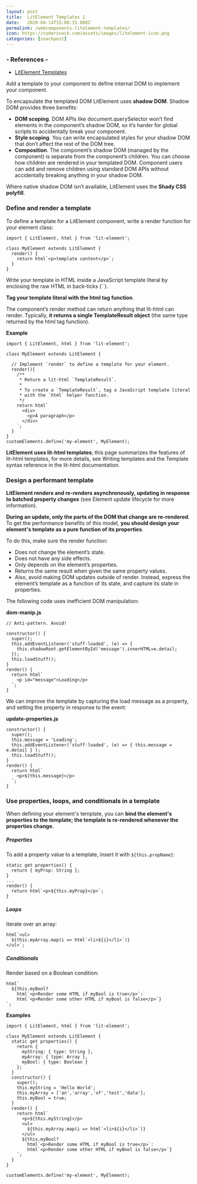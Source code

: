 ```yaml
---
layout: post
title:  LitElement Templates 1
date:   2020-04-14T15:08:15.088Z
permalink: /webcomponents-litelement-templates/
icon: https://codersnack.com/assets/images/litelement-icon.png
categories: [snackpost]
---
```


### - References -

- [LitElement Templates](https://lit-element.polymer-project.org/guide/templates)

Add a template to your component to define internal DOM to implement your component.

To encapsulate the templated DOM LitElement uses **shadow DOM**. Shadow DOM provides three benefits:

- **DOM scoping**. DOM APIs like document.querySelector won’t find elements in the component’s shadow DOM, so it’s harder for global scripts to accidentally break your component.
- **Style scoping**. You can write encapsulated styles for your shadow DOM that don’t affect the rest of the DOM tree.
- **Composition**. The component’s shadow DOM (managed by the component) is separate from the component’s children. You can choose how children are rendered in your templated DOM. Component users can add and remove children using standard DOM APIs without accidentally breaking anything in your shadow DOM.

Where native shadow DOM isn’t available, LitElement uses the **Shady CSS polyfill**.

### Define and render a template
To define a template for a LitElement component, write a render function for your element class:

```
import { LitElement, html } from 'lit-element';

class MyElement extends LitElement {
  render() {
    return html`<p>template content</p>`;
  }
}
```

Write your template in HTML inside a JavaScript template literal by enclosing the raw HTML in back-ticks (``).

**Tag your template literal with the html tag function**.

The component’s render method can return anything that lit-html can render. Typically, **it returns a single TemplateResult object** (the same type returned by the html tag function).

**Example**

```
import { LitElement, html } from 'lit-element';

class MyElement extends LitElement {

  // Implement `render` to define a template for your element.
  render(){
    /**
     * Return a lit-html `TemplateResult`.
     *
     * To create a `TemplateResult`, tag a JavaScript template literal
     * with the `html` helper function.
     */
    return html`
      <div>
        <p>A paragraph</p>
      </div>
    `;
  }
}
customElements.define('my-element', MyElement);
```

**LitElement uses lit-html templates**; this page summarizes the features of lit-html templates, for more details, see Writing templates and the Template syntax reference in the lit-html documentation.

### Design a performant template
**LitElement renders and re-renders asynchronously, updating in response to batched property changes** (see Element update lifecycle for more information).

**During an update, only the parts of the DOM that change are re-rendered**. To get the performance benefits of this model, **you should design your element's template as a pure function of its properties**.

To do this, make sure the render function:

- Does not change the element’s state.
- Does not have any side effects.
- Only depends on the element’s properties.
- Returns the same result when given the same property values.
- Also, avoid making DOM updates outside of render. Instead, express the element’s template as a function of its state, and capture its state in properties.

The following code uses inefficient DOM manipulation:

**dom-manip.js**

```
// Anti-pattern. Avoid!

constructor() {
  super();
  this.addEventListener('stuff-loaded', (e) => {
    this.shadowRoot.getElementById('message').innerHTML=e.detail;
  });
  this.loadStuff();
}
render() {
  return html`
    <p id="message">Loading</p>
  `;
}
```

We can improve the template by capturing the load message as a property, and setting the property in response to the event:

**update-properties.js**

```
constructor() {
  super();
  this.message = 'Loading';
  this.addEventListener('stuff-loaded', (e) => { this.message = e.detail } );
  this.loadStuff();
}
render() {
  return html`
    <p>${this.message}</p>
  `;
}
```

### Use properties, loops, and conditionals in a template
When defining your element's template, you can **bind the element's properties to the template; the template is re-rendered whenever the properties change.**

##### Properties
To add a property value to a template, insert it with ```${this.propName}```:

```
static get properties() {
  return { myProp: String };
}
...
render() {
  return html`<p>${this.myProp}</p>`;
}
```

##### Loops
Iterate over an array:

```
html`<ul>
  ${this.myArray.map(i => html`<li>${i}</li>`)}
</ul>`;
```
##### Conditionals
Render based on a Boolean condition:

```
html`
  ${this.myBool?
    html`<p>Render some HTML if myBool is true</p>`:
    html`<p>Render some other HTML if myBool is false</p>`}
`;
```
**Examples**

```
import { LitElement, html } from 'lit-element';

class MyElement extends LitElement {
  static get properties() {
    return {
      myString: { type: String },
      myArray: { type: Array },
      myBool: { type: Boolean }
    };
  }
  constructor() {
    super();
    this.myString = 'Hello World';
    this.myArray = ['an','array','of','test','data'];
    this.myBool = true;
  }
  render() {
    return html`
      <p>${this.myString}</p>
      <ul>
        ${this.myArray.map(i => html`<li>${i}</li>`)}
      </ul>
      ${this.myBool?
        html`<p>Render some HTML if myBool is true</p>`:
        html`<p>Render some other HTML if myBool is false</p>`}
    `;
  }
}

customElements.define('my-element', MyElement);
```

